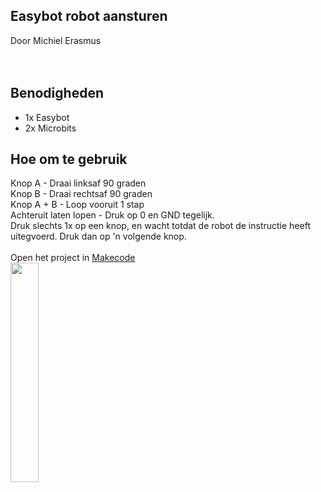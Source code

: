 ## Easybot robot aansturen
Door Michiel Erasmus <br/>
<br/>
<br/>
## Benodigheden
 - 1x Easybot
 - 2x Microbits
 
## Hoe om te gebruik
Knop A - Draai linksaf 90 graden<br/>
Knop B - Draai rechtsaf 90 graden<br/>
Knop A + B - Loop vooruit 1 stap<br/>
Achteruit laten lopen - Druk op 0 en GND tegelijk.
<br/>
Druk slechts 1x op een knop, en wacht totdat de robot de instructie heeft uitegvoerd. Druk dan op 'n volgende knop.<br/>
<br/>
Open het project in <a href="https://makecode.microbit.org/_7vdCWeWj5Jet" target="_blank">Makecode</a>
<br/>
<img src="https://github.com/pappavis/Easylab4kids_lessen/blob/master/lesmateriaal/078_Microbit_afstandbediening/076_Microbit_afstandbediening-20190420_plaatje.jpg?raw=true" width="30%" hieght="30%">
<br/>
